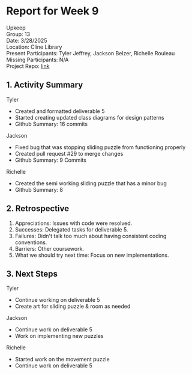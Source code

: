 # Report for Week 9 #
Upkeep <br />
Group: 13<br />
Date: 3/28/2025<br />
Location: Cline Library<br />
Present Participants: Tyler Jeffrey, Jackson Belzer, Richelle Rouleau<br />
Missing Participants: N/A<br />
Project Repo: [link](https://github.com/TJeffrey237/CS386Project.git)

## 1. Activity Summary ##
Tyler
- Created and formatted deliverable 5
- Started creating updated class diagrams for design patterns
- Github Summary: 16 commits

Jackson
- Fixed bug that was stopping sliding puzzle from functioning properly
- Created pull request #29 to merge changes
- Github Summary: 9 Commits

Richelle
- Created the semi working sliding puzzle that has a minor bug
- Github Summary: 8

## 2. Retrospective ##
1. Appreciations: Issues with code were resolved.
2. Successes: Delegated tasks for deliverable 5.
3. Failures: Didn't talk too much about having consistent coding conventions.
4. Barriers: Other coursework.
5. What we should try next time: Focus on new implementations.

## 3. Next Steps ##
Tyler
- Continue working on deliverable 5
- Create art for sliding puzzle & room as needed

Jackson 
- Continue work on deliverable 5
- Work on implementing new puzzles

Richelle
- Started work on the movement puzzle
- Continue work on deliverable 5
